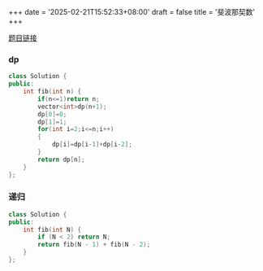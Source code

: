 +++
date = '2025-02-21T15:52:33+08:00'
draft = false
title = '斐波那契数'
+++

[题目链接](https://leetcode.cn/problems/fibonacci-number/)

### dp

```cpp
class Solution {
public:
    int fib(int n) {
        if(n<=1)return n;
        vector<int>dp(n+1);
        dp[0]=0;
        dp[1]=1;
        for(int i=2;i<=n;i++)
        {
            dp[i]=dp[i-1]+dp[i-2];
        }
        return dp[n];
    }
};
```

### 递归

```cpp
class Solution {
public:
    int fib(int N) {
        if (N < 2) return N;
        return fib(N - 1) + fib(N - 2);
    }
};
```
